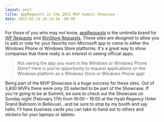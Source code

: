 ```yaml
---
layout: post
title: appRequests in the 2013 MVP Summit Showcase
date: 2013-02-13 20:13:14 -05:00
---
```


For those of you who may not know, [appRequests](http://apprequests.azurewebsites.net/) is the umbrella brand for [WP Requests](http://wprequests.uservoice.com/) and [WinStore Requests](http://winstorerequests.uservoice.com/). These sites are designed to allow you to add or vote for your favorite non-Microsoft app to come to either the Windows Phone or Windows Store platforms. It's a great way to show companies that there really is an interest in seeing official apps.

> Not seeing the app you want in the Windows or Windows Phone Store? Here is you're opportunity to request applications on the Windows platform as a Windows Store or Windows Phone app!

Being part of the MVP Showcase is a huge success for these sites. Out of 3,800 MVPs there were only 20 selected to be part of the Showcase. If you're going to be at Summit, be sure to check out the Showcase on Sunday night (February 17th from 16:00 – 19:00 at the Hyatt Regency Hotel Grand Ballroom in Bellevue)...and be sure to stop by my booth and say hello. I'll have business cards you can take to hand out to others and stickers for your laptops or tablets.
